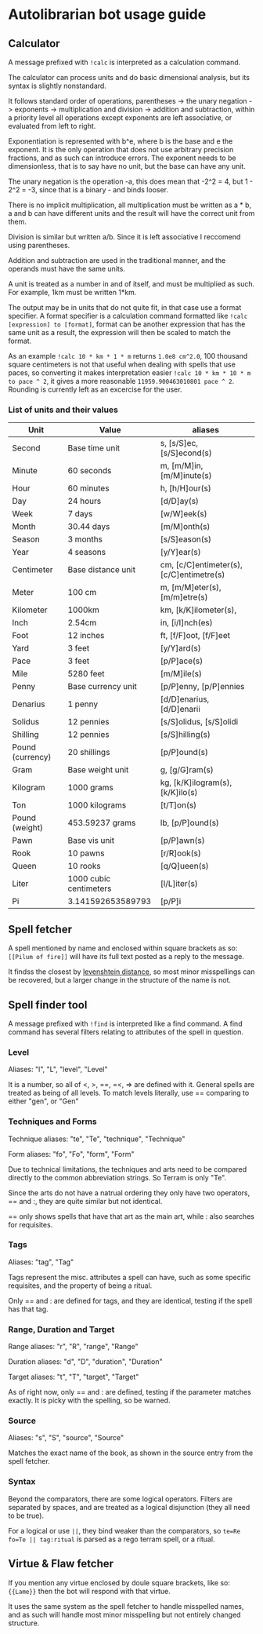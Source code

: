 # Autolibrarian bot usage guide

## Calculator

A message prefixed with `!calc` is interpreted as a calculation command.

The calculator can process units and do basic dimensional analysis, but its syntax is slightly nonstandard.

It follows standard order of operations, parentheses -> the unary negation -> exponents -> multiplication and division -> addition and subtraction, within a priority level all operations except exponents are left associative, or evaluated from left to right.

Exponentiation is represented with b^e, where b is the base and e the exponent.
It is the only operation that does not use arbitrary precision fractions, and as such can introduce errors.
The exponent needs to be dimensionless, that is to say have no unit, but the base can have any unit.

The unary negation is the operation -a, this does mean that -2^2 = 4, but 1 - 2^2 = -3, since that is a binary - and binds looser. 

There is no implicit multiplication, all multiplication must be written as a * b, a and b can have different units and the result will have the correct unit from them. 

Division is similar but written a/b. Since it is left associative I reccomend using parentheses.

Addition and subtraction are used in the traditional manner, and the operands must have the same units.

A unit is treated as a number in and of itself, and must be multiplied as such.
For example, 1km must be written 1*km.

The output may be in units that do not quite fit, in that case use a format specifier.
A format specifier is a calculation command formatted like `!calc [expression] to [format]`, format can be another expression that has the same unit as a result, the expression will then be scaled to match the format.

As an example `!calc 10 * km * 1 * m` returns `1.0e8 cm^2.0`, 100 thousand square centimeters is not that useful when dealing with spells that use paces, so converting it makes interpretation easier `!calc 10 * km * 10 * m to pace ^ 2`, it gives a more reasonable `11959.900463010801 pace ^ 2`. Rounding is currently left as an excercise for the user.

### List of units and their values

| Unit             | Value                  | aliases                                  |
|------------------|------------------------|------------------------------------------|
| Second           | Base time unit         | s, [s/S]ec, [s/S]econd(s)                |
| Minute           | 60 seconds             | m, [m/M]in, [m/M]inute(s)                |
| Hour             | 60 minutes             | h, [h/H]our(s)                           |
| Day              | 24 hours               | [d/D]ay(s)                               |
| Week             | 7 days                 | [w/W]eek(s)                              |
| Month            | 30.44 days             | [m/M]onth(s)                             |
| Season           | 3 months               | [s/S]eason(s)                            |
| Year             | 4 seasons              | [y/Y]ear(s)                              |
| Centimeter       | Base distance unit     | cm, [c/C]entimeter(s), [c/C]entimetre(s) |
| Meter            | 100 cm                 | m, [m/M]eter(s), [m/m]etre(s)            |
| Kilometer        | 1000km                 | km, [k/K]ilometer(s),                    |
| Inch             | 2.54cm                 | in, [i/I]nch(es)                         |
| Foot             | 12 inches              | ft, [f/F]oot, [f/F]eet                   |
| Yard             | 3 feet                 | [y/Y]ard(s)                              |
| Pace             | 3 feet                 | [p/P]ace(s)                              |
| Mile             | 5280 feet              | [m/M]ile(s)                              |
| Penny            | Base currency unit     | [p/P]enny, [p/P]ennies                   |
| Denarius         | 1 penny                | [d/D]enarius, [d/D]enarii                |
| Solidus          | 12 pennies             | [s/S]olidus, [s/S]olidi                  |
| Shilling         | 12 pennies             | [s/S]hilling(s)                          |
| Pound (currency) | 20 shillings           | [p/P]ound(s)                             |
| Gram             | Base weight unit       | g, [g/G]ram(s)                           |
| Kilogram         | 1000 grams             | kg, [k/K]ilogram(s), [k/K]ilo(s)         |
| Ton              | 1000 kilograms         | [t/T]on(s)                               |
| Pound (weight)   | 453.59237 grams        | lb, [p/P]ound(s)                         |
| Pawn             | Base vis unit          | [p/P]awn(s)                              |
| Rook             | 10 pawns               | [r/R]ook(s)                              |
| Queen            | 10 rooks               | [q/Q]ueen(s)                             |
| Liter            | 1000 cubic centimeters | [l/L]iter(s)                             |
| Pi               | 3.141592653589793      | [p/P]i                                   |


## Spell fetcher

A spell mentioned by name and enclosed within square brackets as so: `[[Pilum of fire]]` will have its full text posted as a reply to the message.

It findss the closest by [levenshtein distance](https://en.wikipedia.org/wiki/Levenshtein_distance), so most minor misspellings can be recovered, but a larger change in the structure of the name is not. 

## Spell finder tool

A message prefixed with `!find` is interpreted like a find command.
A find command has several filters relating to attributes of the spell in question. 

### Level
Aliases: "l", "L", "level", "Level"

It is a number, so all of <, >, ==, =<, => are defined with it.
General spells are treated as being of all levels.
To match levels literally, use == comparing to either "gen", or "Gen"

### Techniques and Forms
Technique aliases: "te", "Te", "technique", "Technique"

Form aliases: "fo", "Fo", "form", "Form" 

Due to technical limitations, the techniques and arts need to be compared directly to the common abbreviation strings.
So Terram is only "Te".

Since the arts do not have a natrual ordering they only have two operators, == and :, they are quite similar but not identical.

== only shows spells that have that art as the main art, while : also searches for requisites.

### Tags
Aliases: "tag", "Tag"

Tags represent the misc. attributes a spell can have, such as some specific requisites, and the property of being a ritual.

Only == and : are defined for tags, and they are identical, testing if the spell has that tag.

### Range, Duration and Target
Range aliases: "r", "R", "range", "Range"

Duration aliases: "d", "D", "duration", "Duration"

Target aliases: "t", "T", "target", "Target"

As of right now, only == and : are defined, testing if the parameter matches exactly.
It is picky with the spelling, so be warned.

### Source
Aliases: "s", "S", "source", "Source"

Matches the exact name of the book, as shown in the source entry from the spell fetcher.

### Syntax

Beyond the comparators, there are some logical operators.
Filters are separated by spaces, and are treated as a logical disjunction (they all need to be true).

For a logical or use `||`, they bind weaker than the comparators, so `te=Re fo=Te || tag:ritual` is parsed as a rego terram spell, or a ritual.

## Virtue & Flaw fetcher

If you mention any virtue enclosed by doule square brackets, like so: `{{Lame}}` then the bot will respond with that virtue.

It uses the same system as the spell fetcher to handle misspelled names, and as such will handle most minor misspelling but not entirely changed structure.
